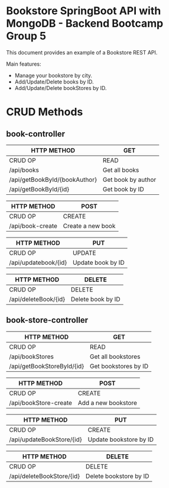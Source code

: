 # Bookstore SpringBoot API with MongoDB - Backend Bootcamp Group 5

This document provides an example of a Bookstore REST API.

Main features:
- Manage your bookstore by city.
- Add/Update/Delete books by ID.
- Add/Update/Delete bookStores by ID.


# CRUD Methods

## book-controller

| HTTP METHOD | GET              |
| ----------- | ---------------  | 
| CRUD OP	  			 	     | READ         
| ​/api/books       		   	  | Get all books
| ​/api​/getBookById​/{bookAuthor}  | Get book by author           
| ​​/api​/getBookById​/{id}  		 | Get book by ID 

| HTTP METHOD | POST         |
| ----------- | ---------------  | 
| CRUD OP	  			 	     |  CREATE           
| ​​/api​/book-create     		    | Create a new book

| HTTP METHOD | PUT          |
| ----------- | ---------------  | 
| CRUD OP	  			 	     | UPDATE          
| ​​​/api​/updatebook​/{id}    		    | Update book by ID

| HTTP METHOD | DELETE           |
| ----------- | ---------------  | 
| CRUD OP	  			 	     | DELETE          
| ​​​​/api​/deleteBook​/{id}    	   | Delete book by ID


## book-store-controller

| HTTP METHOD | GET              |
| ----------- | ---------------  | 
| CRUD OP	  			 	     | READ          
| ​/api/bookStores       		  | Get all bookstores
| /api/getBookStoreById/{id}     | Get bookstores by ID        

| HTTP METHOD | POST        |
| ----------- | ---------------  | 
| CRUD OP	  			 	     | CREATE          
| ​​/api/bookStore-create     	   | Add a new bookstore

| HTTP METHOD | PUT           |
| ----------- | ---------------  | 
| CRUD OP	  			 	     | CREATE          
| ​​​/api/updateBookStore/{id}     | Update bookstore by ID

| HTTP METHOD | DELETE           |
| ----------- | ---------------  | 
| CRUD OP	  			 	     | DELETE          
| ​​​​/api/deleteBookStore/{id}    	 | Delete bookstore by ID
